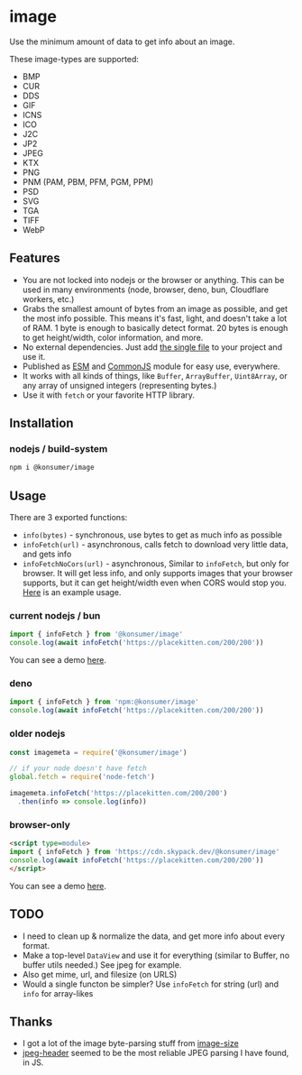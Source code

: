 # image

Use the minimum amount of data to get info about an image.

These image-types are supported:

- BMP
- CUR
- DDS
- GIF
- ICNS
- ICO
- J2C
- JP2
- JPEG
- KTX
- PNG
- PNM (PAM, PBM, PFM, PGM, PPM)
- PSD
- SVG
- TGA
- TIFF
- WebP

## Features


- You are not locked into nodejs or the browser or anything. This can be used in many environments (node, browser, deno, bun, Cloudflare workers, etc.)
- Grabs the smallest amount of bytes from an image as possible, and get the most info possible. This means it's fast, light, and doesn't take a lot of RAM. 1 byte is enough to basically detect format. 20 bytes is enough to get height/width, color information, and more.
- No external dependencies. Just add [the single file](https://cdn.jsdelivr.net/npm/@konsumer/image/dist/index.mjs) to your project and use it.
- Published as [ESM](https://cdn.jsdelivr.net/npm/@konsumer/image/dist/index.mjs) and [CommonJS](https://cdn.jsdelivr.net/npm/@konsumer/image/dist/index.cjs) module for easy use, everywhere.
- It works with all kinds of things, like `Buffer`, `ArrayBuffer`, `Uint8Array`, or any array of unsigned integers (representing bytes.)
- Use it with `fetch` or your favorite HTTP library.


## Installation

### nodejs / build-system

```sh
npm i @konsumer/image
```


## Usage

There are 3 exported functions:

- `info(bytes)` - synchronous, use bytes to get as much info as possible
- `infoFetch(url)` - asynchronous, calls fetch to download very little data, and gets info
- `infoFetchNoCors(url)` - asynchronous, Similar to `infoFetch`, but only for browser. It will get less info, and only supports images that your browser supports, but it can get height/width even when CORS would stop you. [Here](https://codepen.io/konsumer/pen/oNaazaP?editors=1010) is an example usage.

### current nodejs / bun

```js
import { infoFetch } from '@konsumer/image'
console.log(await infoFetch('https://placekitten.com/200/200'))
```

You can see a demo [here](https://codesandbox.io/p/sandbox/mutable-pine-4403q5).


### deno

```js
import { infoFetch } from 'npm:@konsumer/image'
console.log(await infoFetch('https://placekitten.com/200/200'))
```

### older nodejs

```js
const imagemeta = require('@konsumer/image')

// if your node doesn't have fetch
global.fetch = require('node-fetch')

imagemeta.infoFetch('https://placekitten.com/200/200')
  .then(info => console.log(info))
```

### browser-only

```html
<script type=module>
import { infoFetch } from 'https://cdn.skypack.dev/@konsumer/image'
console.log(await infoFetch('https://placekitten.com/200/200'))
</script>
```

You can see a demo [here](https://codepen.io/konsumer/pen/gOBBYgP?editors=1000).

## TODO

- I need to clean up & normalize the data, and get more info about every format.
- Make a top-level `DataView` and use it for everything (similar to Buffer, no buffer utils needed.) See jpeg for example.
- Also get mime, url, and filesize (on URLS)
- Would a single functon be simpler? Use `infoFetch` for string (url) and `info` for array-likes


## Thanks

- I got a lot of the image byte-parsing stuff from [image-size](https://github.com/image-size/image-size)
- [jpeg-header](https://viereck.ch/jpeg-header/) seemed to be the most reliable JPEG parsing I have found, in JS.
